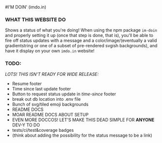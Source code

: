 #I'M DOIN' (imdo.in)

### WHAT THIS WEBSITE DO
Shows a status of what you're doing! When using the npm package `im-doin` and properly setting it up (once that step is done, that is), you'll be able to fire off status updates with a message and a color/image/(eventually a valid gradientstring or one of a subset of pre-rendered svgish backgrounds), and have it display on your own `imdo.in` website!

### TODO:
*LOTS! THIS ISN'T READY FOR WIDE RELEASE:*
* Resume footer
* Time since last update footer
* Button to request status update in *time-since* footer
* break out db location into .env file
* Bunch of svg/tiled emoji backgrounds
* README DOCS
* MOAR README DOCS ABOUT SETUP
* EVEN MORE DOCCOS! LET'S MAKE THIS DEAD SIMPLE FOR **ANYONE** DEV-Y TO DO
* tests/ci/test&coverage badges
* (think about adding the possibility for the status message to be a link)
